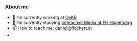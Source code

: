 ### About me

- 🔭 I’m currently working at [OeKB](https://www.oekb.at/)
- 🌱 I’m currently studying [Interactive Media at FH Hagenberg](https://www.fh-ooe.at/campus-hagenberg/studiengaenge/master/interactive-media/)
- 📫 How to reach me: [daniel@flockert.at](mailto:daniel@flockert.at)
- 
